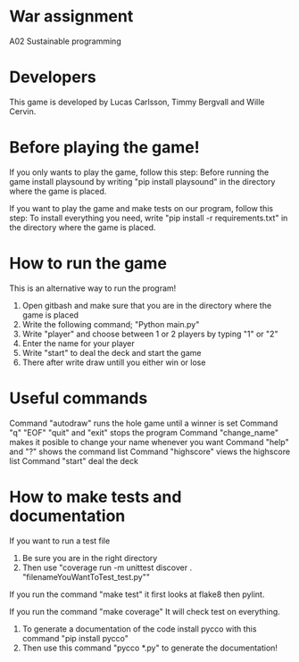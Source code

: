 # War assignment
A02 Sustainable programming

# Developers
This game is developed by Lucas Carlsson, Timmy Bergvall and Wille Cervin.

# Before playing the game!
If you only wants to play the game, follow this step:
Before running the game install playsound by writing "pip install playsound" in the directory where the game is placed.

If you want to play the game and make tests on our program, follow this step:
To install everything you need, write "pip install -r requirements.txt" in the directory where the game is placed.

# How to run the game
This is an alternative way to run the program!
1. Open gitbash and make sure that you are in the directory where the game is placed
2. Write the following command; "Python main.py"
3. Write "player" and choose between 1 or 2 players by typing "1" or "2"
4. Enter the name for your player
5. Write "start" to deal the deck and start the game
6. There after write draw untill you either win or lose

# Useful commands
Command "autodraw" runs the hole game until a winner is set
Command "q" "EOF" "quit" and "exit" stops the program
Command "change_name" makes it posible to change your name whenever you want
Command "help" and "?" shows the command list
Command "highscore" views the highscore list
Command "start" deal the deck

# How to make tests and documentation
If you want to run a test file 
1. Be sure you are in the right directory 
2. Then use "coverage run -m unittest discover . "filenameYouWantToTest_test.py""

If you run the command "make test" it first looks at flake8 then pylint.

If you run the command "make coverage" It will check test on everything.

1. To generate a documentation of the code install pycco with this command "pip install pycco"
2. Then use this command "pycco *.py" to generate the documentation!
